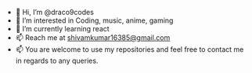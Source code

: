 - 👋 Hi, I’m @draco9codes
- 👀 I’m interested in Coding, music, anime, gaming
- 🌱 I’m currently learning react
- 📫 Reach me at shivamkumar16385@gmail.com
- 📫 You are welcome to use my repositories and feel free to contact me in regards to any queries.

<!---
draco9codes/draco9codes is a ✨ special ✨ repository because its `README.md` (this file) appears on your GitHub profile.
You can click the Preview link to take a look at your changes.
--->

